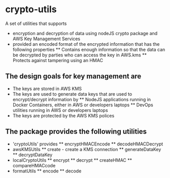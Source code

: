 # crypto-utils
A set of utilities that supports
* encryption and decryption of data using nodeJS crypto package and AWS Key Management Services
* provided an encoded format of the encrypted information that has the following properties
** Contains enough information so that the data can be decrypted by parties who can access the key in AWS.kms
** Protects against tampering using an HMAC

## The design goals for key management are
* The keys are stored in AWS KMS
* The keys are used to generate data keys that are used to encrypt/decrypt information by
** NodeJS applications running in Docker Containers, either in AWS or developers laptops
** DevOps utilities running in AWS or developers laptops
* The keys are protected by the AWS KMS polices

## The package provides the following utilities
* 'cryptoUtils' provides
** encryptHMACEncode
** decodeHMACDecrypt
* awsKMSUtils
** create - create a KMS connection
** generateDataKey
** decryptDataKey
* localCryptoUtils
** encrypt
** decrypt
** createHMAC
** compareHMACcode
* formatUtils
** encode
** decode
